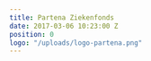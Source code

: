 ```yaml
---
title: Partena Ziekenfonds
date: 2017-03-06 10:23:00 Z
position: 0
logo: "/uploads/logo-partena.png"
---
```


